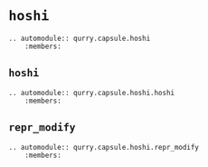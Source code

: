# `hoshi`

```{eval-rst}
.. automodule:: qurry.capsule.hoshi
    :members:
```

## `hoshi`

```{eval-rst}
.. automodule:: qurry.capsule.hoshi.hoshi
    :members:
```

## `repr_modify`

```{eval-rst}
.. automodule:: qurry.capsule.hoshi.repr_modify
    :members:
```
